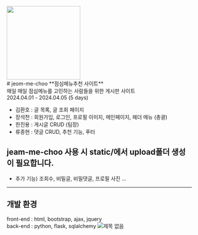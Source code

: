 <img src="https://github.com/hjn5018/jeom-me-choo/assets/75594057/36b4e7d4-fb15-4cd4-927a-bf2d36ad6336" width="200px" height="200px">
<br>
# jeom-me-choo
**점심메뉴추천 사이트** <br>
매일 매일 점심메뉴를 고민하는 사람들을 위한 게시판 사이트 <br>
2024.04.01 - 2024.04.05 (5 days)

- 김환호 : 글 목록, 글 조회 페이지
- 장석천 : 회원가입, 로그인, 프로필 이미지, 메인페이지, 헤더 메뉴 (총괄)
- 한진용 : 게시글 CRUD (팀장)
- 류종현 : 댓글 CRUD, 추천 기능, 푸터

## jeam-me-choo 사용 시 static/에서 upload폴더 생성이 필요합니다.
+ 추가 기능)
  조회수, 비밀글, 비밀댓글, 프로필 사진 ...
---

## 개발 환경
front-end : html, bootstrap, ajax, jquery <br>
back-end : python, flask, sqlalchemy
![제목 없음](https://github.com/hjn5018/jeom-me-choo/assets/159862122/b5186007-98ef-40e5-8fe6-9480303d9db9)
